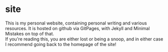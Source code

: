 # site
This is my personal website, containing personal writing and various resources.  It is hosted on github via GitPages, with Jekyll and Minimal Mistakes on top of that.  
If you're reading this, you are either lost or being a snoop, and in either case I recommend going back to the homepage of the site!